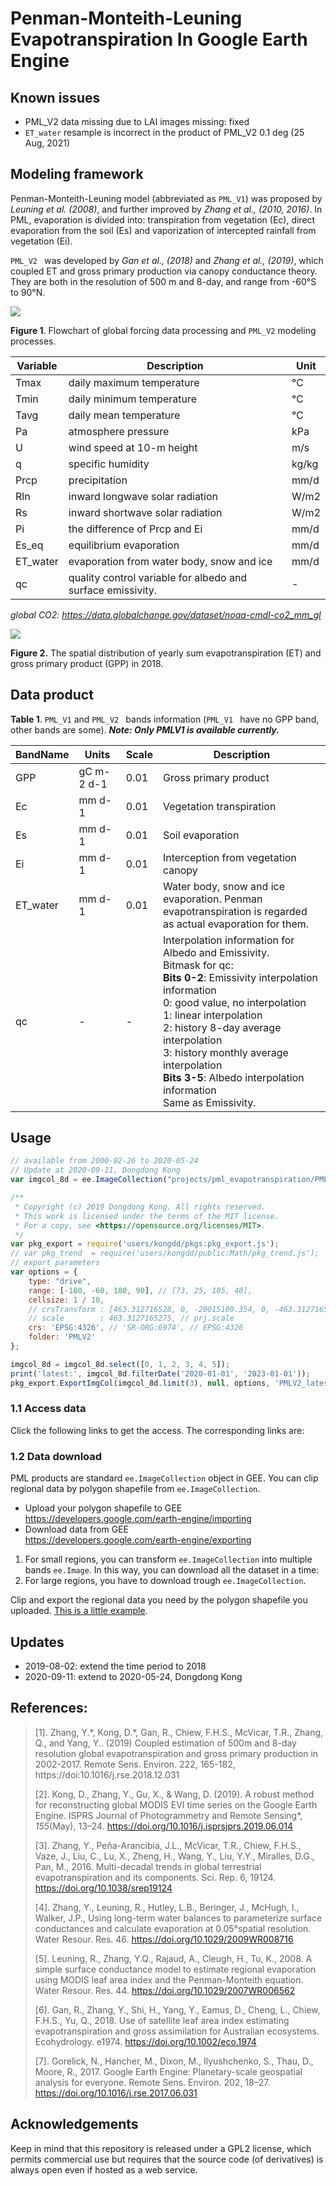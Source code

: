 # Penman-Monteith-Leuning Evapotranspiration In Google Earth Engine


## Known issues

*   PML_V2 data missing due to LAI images missing: fixed
*   `ET_water` resample is incorrect in the product of PML_V2 0.1 deg (25 Aug, 2021)

## Modeling framework

Penman-Monteith-Leuning model (abbreviated as `PML_V1`) was proposed by  *Leuning* *et al. (2008)*, and further improved by *Zhang et al., (2010, 2016)*. In PML, evaporation is divided into: transpiration from vegetation (Ec), direct evaporation from the soil (Es) and vaporization of intercepted rainfall from 
vegetation (Ei).

`PML_V2 ` was developed by *Gan et al., (2018)* and *Zhang et al., (2019)*, which coupled ET and gross primary production via canopy conductance theory. They are both in the resolution of 500 m and 8-day, and range from -60°S to 90°N.

![](doc/Figure1_flowchart_of_PML_V2.svg)

**Figure 1**. Flowchart of global forcing data processing and `PML_V2` modeling processes. 

| Variable | Description                                                 | Unit  |
| -------- | ----------------------------------------------------------- | ----- |
| Tmax     | daily maximum temperature                                   | °C    |
| Tmin     | daily minimum temperature                                   | °C    |
| Tavg     | daily mean temperature                                      | °C    |
| Pa       | atmosphere pressure                                         | kPa   |
| U        | wind speed at 10-m height                                   | m/s   |
| q        | specific humidity                                           | kg/kg |
| Prcp     | precipitation                                               | mm/d  |
| Rln      | inward longwave solar radiation                             | W/m2  |
| Rs       | inward shortwave solar radiation                            | W/m2  |
| Pi       | the difference of Prcp and Ei                               | mm/d  |
| Es_eq    | equilibrium evaporation                                     | mm/d  |
| ET_water | evaporation from water body, snow and ice                   | mm/d  |
| qc       | quality control variable for albedo and surface emissivity. | -     |

*global CO2: https://data.globalchange.gov/dataset/noaa-cmdl-co2_mm_gl*

![](doc/PML_V2_2018.png)

**Figure 2.** The spatial distribution of yearly sum evapotranspiration (ET) and gross primary product (GPP) in 2018. 

## Data product

**Table 1**. `PML_V1` and `PML_V2 ` bands information (`PML_V1 ` have no GPP band, other
bands are some).
__*Note: Only PMLV1 is available currently.*__

| BandName | Units     | Scale    | Description|
| -------- | --------  | -------- | -------- |
|GPP       | gC m-2 d-1|  0.01  | Gross primary product|
|Ec | mm d-1 | 0.01 | Vegetation transpiration |
|Es | mm d-1 | 0.01 | Soil evaporation |
|Ei | mm d-1 | 0.01 | Interception from vegetation canopy |
|ET_water | mm d-1 | 0.01 | Water body, snow and ice evaporation. Penman <br>evapotranspiration is regarded as actual evaporation for them. |
|qc | - | - | Interpolation information for Albedo and Emissivity. <br>Bitmask for qc:<br>**Bits 0-2**: Emissivity interpolation information<br> 0: good value, no interpolation<br> 1: linear interpolation <br> 2: history 8-day average interpolation <br> 3: history monthly average interpolation<br>**Bits 3-5**: Albedo interpolation information <br> Same as Emissivity. |

## Usage

```JavaScript
// available from 2000-02-26 to 2020-05-24
// Update at 2020-09-11, Dongdong Kong
var imgcol_8d = ee.ImageCollection("projects/pml_evapotranspiration/PML/OUTPUT/PML_V2_8day_v016");

/**
 * Copyright (c) 2019 Dongdong Kong. All rights reserved.
 * This work is licensed under the terms of the MIT license.
 * For a copy, see <https://opensource.org/licenses/MIT>.
 */
var pkg_export = require('users/kongdd/pkgs:pkg_export.js');
// var pkg_trend  = require('users/kongdd/public:Math/pkg_trend.js');
// export parameters
var options = {
    type: "drive",
    range: [-180, -60, 180, 90], // [73, 25, 105, 40], 
    cellsize: 1 / 10,
    // crsTransform : [463.312716528, 0, -20015109.354, 0, -463.312716527, 10007554.677], // prj.crsTransform;
    // scale        : 463.3127165275, // prj.scale
    crs: 'EPSG:4326', // 'SR-ORG:6974', // EPSG:4326
    folder: 'PMLV2'
};

imgcol_8d = imgcol_8d.select([0, 1, 2, 3, 4, 5]);
print('latest:', imgcol_8d.filterDate('2020-01-01', '2023-01-01'));
pkg_export.ExportImgCol(imgcol_8d.limit(3), null, options, 'PMLV2_latest');
```


### 1.1 **Access data**

Click the following links to get the access. The corresponding links are:

<!-- * PML_V1 https://code.earthengine.google.com/?asset=projects/pml_evapotranspiration/PML/OUTPUT/PML_V1_8day -->
<!-- * PML_V2 https://code.earthengine.google.com/?asset=projects/pml_evapotranspiration/PML/OUTPUT/PML_V2_8day_v014 -->

### 1.2 Data download
PML products are standard `ee.ImageCollection` object in GEE.
You can clip regional data by polygon shapefile from `ee.ImageCollection`.

- Upload your polygon shapefile to GEE 
    https://developers.google.com/earth-engine/importing
- Download data from GEE   
    https://developers.google.com/earth-engine/exporting

1. For small regions, you can transform `ee.ImageCollection` into multiple bands `ee.Image`. In this way, you can download all the dataset in a time:
2. For large regions, you have to download trough `ee.ImageCollection`.

Clip and export the regional data you need by the polygon shapefile you uploaded. [This is a little example](https://code.earthengine.google.com/10ea4750eaae29097b118022fbf60a57).

## Updates

* 2019-08-02: extend the time period to 2018
* 2020-09-11: extend to 2020-05-24, Dongdong Kong

## **References:**

> [1].  Zhang, Y.\*, Kong, D.\*, Gan, R., Chiew, F.H.S., McVicar, T.R., Zhang, Q., and Yang, Y.. (2019) Coupled estimation of 500m and 8-day resolution global evapotranspiration and gross primary production in 2002-2017. Remote Sens. Environ. 222, 165-182, https://doi:10.1016/j.rse.2018.12.031 
> 
> [2]. Kong, D., Zhang, Y., Gu, X., & Wang, D. (2019). A robust method for reconstructing global MODIS EVI time series on the Google Earth Engine. ISPRS Journal of Photogrammetry and Remote Sensing*, *155*(May), 13–24. https://doi.org/10.1016/j.isprsjprs.2019.06.014
> 
>[3]. Zhang, Y., Peña-Arancibia, J.L., McVicar, T.R., Chiew, F.H.S., Vaze, J., Liu, C., Lu, X., Zheng, H., Wang, Y., Liu, Y.Y., Miralles, D.G., Pan, M., 2016. Multi-decadal trends in global terrestrial evapotranspiration and its components. Sci. Rep. 6, 19124. https://doi.org/10.1038/srep19124 
> 
> [4]. Zhang, Y., Leuning, R., Hutley, L.B., Beringer, J., McHugh, I., Walker, J.P., Using long-term water balances to parameterize surface conductances and calculate evaporation at 0.05°spatial resolution. Water Resour. Res. 46. https://doi.org/10.1029/2009WR008716  
> 
> [5]. Leuning, R., Zhang, Y.Q., Rajaud, A., Cleugh, H., Tu, K., 2008. A simple surface conductance model to estimate regional evaporation using MODIS leaf area index and the Penman-Monteith equation. Water Resour. Res. 44. https://doi.org/10.1029/2007WR006562
>
> [6]. Gan, R., Zhang, Y., Shi, H., Yang, Y., Eamus, D., Cheng, L., Chiew, F.H.S., Yu, Q., 2018. Use of satellite leaf area index estimating evapotranspiration and gross assimilation for Australian ecosystems.
> Ecohydrology. e1974. https://doi.org/10.1002/eco.1974
> 
> [7]. Gorelick, N., Hancher, M., Dixon, M., Ilyushchenko, S., Thau, D., Moore, R., 2017. Google Earth Engine: Planetary-scale geospatial analysis for everyone. Remote Sens. Environ. 202, 18–27.
>https://doi.org/10.1016/j.rse.2017.06.031

## Acknowledgements

Keep in mind that this repository is released under a GPL2 license, which permits commercial use but requires that the source code (of derivatives) is always open even if hosted as a web service.
